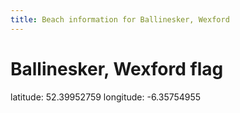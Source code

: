 ```yaml
---
title: Beach information for Ballinesker, Wexford
---
```

# Ballinesker, Wexford <span class="material-icons blue-flag">flag</span>

<div class="location-info">latitude: 52.39952759 longitude: -6.35754955</div>
<div></div>